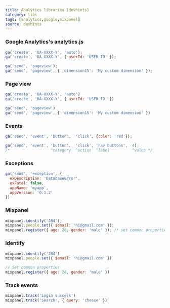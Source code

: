 ```yaml
---
title: Analytics libraries (devhints)
category: libs
tags: [analytics,google,mixpanel]
source: devhints
---
```


### Google Analytics's analytics.js

```javascript
ga('create', 'UA-XXXX-Y', 'auto');
ga('create', 'UA-XXXX-Y', { userId: 'USER_ID' });
```

```javascript
ga('send', 'pageview');
ga('send', 'pageview', { 'dimension15': 'My custom dimension' });
```

### Page view

```javascript
ga('create', 'UA-XXXX-Y', 'auto')
ga('create', 'UA-XXXX-Y', { userId: 'USER_ID' })
```

```javascript
ga('send', 'pageview')
ga('send', 'pageview', { 'dimension15': 'My custom dimension' })
```

### Events

```javascript
ga('send', 'event', 'button',  'click', {color: 'red'});
```

```javascript
ga('send', 'event', 'button',  'click', 'nav buttons',  4);
/*                  ^category  ^action  ^label          ^value */
```

### Exceptions

```javascript
ga('send', 'exception', {
  exDescription: 'DatabaseError',
  exFatal: false,
  appName: 'myapp',
  appVersion: '0.1.2'
})
```

### Mixpanel

```javascript
mixpanel.identify('284');
mixpanel.people.set({ $email: 'hi@gmail.com' });
mixpanel.register({ age: 28, gender: 'male' }); /* set common properties */
```

### Identify

```javascript
mixpanel.identify('284')
mixpanel.people.set({ $email: 'hi@gmail.com' })
```

```javascript
// Set common properties
mixpanel.register({ age: 28, gender: 'male' })
```

### Track events

```javascript
mixpanel.track('Login success')
mixpanel.track('Search', { query: 'cheese' })
```
